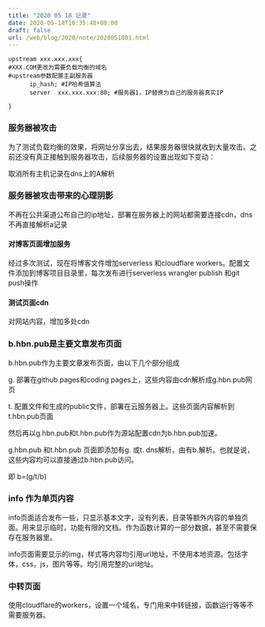 ```yaml
---
title: "2020 05 18 记录"
date: 2020-05-18T16:35:48+08:00
draft: false
url: /web/blog/2020/note/2020051801.html
---
```


```
upstream xxx.xxx.xxx{ 
#XXX.COM更改为需要负载均衡的域名
#upstream参数配置主副服务器
      ip_hash; #IP哈希值算法
      server  xxx.xxx.xxx:80; #服务器1，IP替换为自己的服务器真实IP
    
}

```


### 服务器被攻击

为了测试负载均衡的效果，将网址分享出去，结果服务器很快就收到大量攻击。之前还没有真正接触到服务器攻击，后续服务器的设置出现如下变动：

取消所有主机记录在dns上的A解析

### 服务器被攻击带来的心理阴影

不再在公共渠道公布自己的ip地址，部署在服务器上的网站都需要连接cdn，dns不再直接解析a记录

#### 对博客页面增加服务

经过多次测试，现在将博客文件增加serverless 和cloudflare workers。配置文件添加到博客项目目录里，每次发布进行serverless  wrangler publish 和git push操作


#### 测试页面cdn

对网站内容，增加多处cdn

###  b.hbn.pub是主要文章发布页面

b.hbn.pub作为主要文章发布页面，由以下几个部分组成


g. 部署在github pages和coding pages上，这些内容由cdn解析成g.hbn.pub网页


t. 配置文件和生成的public文件，部署在云服务器上。这些页面内容解析到t.hbn.pub页面


然后再以g.hbn.pub和t.hbn.pub作为源站配置cdn为b.hbn.pub加速。


g.hbn.pub 和t.hbn.pub 页面即添加有g. 或t. dns解析，由有b.解析。也就是说，这些内容均可以直接通过b.hbn.pub访问。

即  b=(g/t/b)

<!--more-->

### info 作为单页内容

info页面适合发布一些，只显示基本文字，没有列表，目录等额外内容的单独页面。用来显示临时，功能有限的文档。作为函数计算的一部分数据，甚至不需要保存在服务器里。

info页面需要显示的img，样式等内容均引用url地址，不使用本地资源。包括字体，css，js，图片等等。均引用完整的url地址。

### 中转页面

使用cloudflare的workers，设置一个域名，专门用来中转链接，函数运行等等不需要服务器。